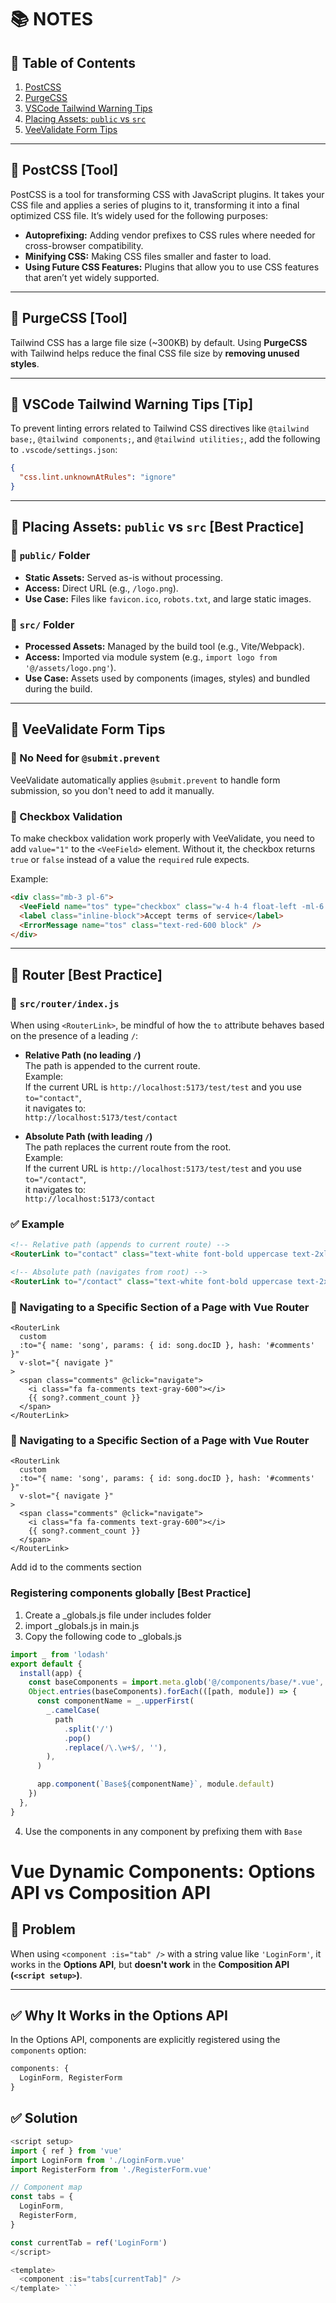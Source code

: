 # 📚 NOTES

## 📌 Table of Contents

1. [PostCSS](#postcss)
2. [PurgeCSS](#purgecss)
3. [VSCode Tailwind Warning Tips](#vscode-tailwind-warning-tips)
4. [Placing Assets: `public` vs `src`](#placing-assets-public-vs-src)
5. [VeeValidate Form Tips](#in-veevalidate-form)

---

## 🧩 PostCSS [Tool]

PostCSS is a tool for transforming CSS with JavaScript plugins. It takes your CSS file and applies a series of plugins to it, transforming it into a final optimized CSS file. It’s widely used for the following purposes:

- **Autoprefixing:** Adding vendor prefixes to CSS rules where needed for cross-browser compatibility.
- **Minifying CSS:** Making CSS files smaller and faster to load.
- **Using Future CSS Features:** Plugins that allow you to use CSS features that aren’t yet widely supported.

---

## 🧩 PurgeCSS [Tool]

Tailwind CSS has a large file size (~300KB) by default. Using **PurgeCSS** with Tailwind helps reduce the final CSS file size by **removing unused styles**.

---

## 🧩 VSCode Tailwind Warning Tips [Tip]

To prevent linting errors related to Tailwind CSS directives like `@tailwind base;`, `@tailwind components;`, and `@tailwind utilities;`, add the following to `.vscode/settings.json`:

```json
{
  "css.lint.unknownAtRules": "ignore"
}
```

---

## 🧩 Placing Assets: `public` vs `src` [Best Practice]

### 📁 `public/` Folder

- **Static Assets:** Served as-is without processing.
- **Access:** Direct URL (e.g., `/logo.png`).
- **Use Case:** Files like `favicon.ico`, `robots.txt`, and large static images.

### 📁 `src/` Folder

- **Processed Assets:** Managed by the build tool (e.g., Vite/Webpack).
- **Access:** Imported via module system (e.g., `import logo from '@/assets/logo.png'`).
- **Use Case:** Assets used by components (images, styles) and bundled during the build.

---

## 🧩 VeeValidate Form Tips

### 📁 No Need for `@submit.prevent`

VeeValidate automatically applies `@submit.prevent` to handle form submission, so you don't need to add it manually.

### 📁 Checkbox Validation

To make checkbox validation work properly with VeeValidate, you need to add `value="1"` to the `<VeeField>` element. Without it, the checkbox returns `true` or `false` instead of a value the `required` rule expects.

Example:

```html
<div class="mb-3 pl-6">
  <VeeField name="tos" type="checkbox" class="w-4 h-4 float-left -ml-6 mt-1 rounded" value="1" />
  <label class="inline-block">Accept terms of service</label>
  <ErrorMessage name="tos" class="text-red-600 block" />
</div>
```

---

## 🧩 Router [Best Practice]

### 📁 `src/router/index.js`

When using `<RouterLink>`, be mindful of how the `to` attribute behaves based on the presence of a leading `/`:

- **Relative Path (no leading `/`)**  
  The path is appended to the current route.  
  Example:  
  If the current URL is `http://localhost:5173/test/test` and you use `to="contact"`,  
  it navigates to:  
  `http://localhost:5173/test/contact`

- **Absolute Path (with leading `/`)**  
  The path replaces the current route from the root.  
  Example:  
  If the current URL is `http://localhost:5173/test/test` and you use `to="/contact"`,  
  it navigates to:  
  `http://localhost:5173/contact`

### ✅ Example

```html
<!-- Relative path (appends to current route) -->
<RouterLink to="contact" class="text-white font-bold uppercase text-2xl mr-4"> Music </RouterLink>

<!-- Absolute path (navigates from root) -->
<RouterLink to="/contact" class="text-white font-bold uppercase text-2xl mr-4"> Music </RouterLink>
```

### 🔖 Navigating to a Specific Section of a Page with Vue Router

```vue
<RouterLink
  custom
  :to="{ name: 'song', params: { id: song.docID }, hash: '#comments' }"
  v-slot="{ navigate }"
>
  <span class="comments" @click="navigate">
    <i class="fa fa-comments text-gray-600"></i>
    {{ song?.comment_count }}
  </span>
</RouterLink>
```

### 🔖 Navigating to a Specific Section of a Page with Vue Router

```vue
<RouterLink
  custom
  :to="{ name: 'song', params: { id: song.docID }, hash: '#comments' }"
  v-slot="{ navigate }"
>
  <span class="comments" @click="navigate">
    <i class="fa fa-comments text-gray-600"></i>
    {{ song?.comment_count }}
  </span>
</RouterLink>
```

Add id to the comments section

### Registering components globally [Best Practice]

1. Create a \_globals.js file under includes folder
2. import \_globals.js in main.js
3. Copy the following code to \_globals.js

```js
import _ from 'lodash'
export default {
  install(app) {
    const baseComponents = import.meta.glob('@/components/base/*.vue', { eager: true })
    Object.entries(baseComponents).forEach(([path, module]) => {
      const componentName = _.upperFirst(
        _.camelCase(
          path
            .split('/')
            .pop()
            .replace(/\.\w+$/, ''),
        ),
      )

      app.component(`Base${componentName}`, module.default)
    })
  },
}
```

4. Use the components in any component by prefixing them with `Base`

# Vue Dynamic Components: Options API vs Composition API

## 🎯 Problem

When using `<component :is="tab" />` with a string value like `'LoginForm'`, it works in the **Options API**, but **doesn't work** in the **Composition API (`<script setup>`)**.

---

## ✅ Why It Works in the Options API

In the Options API, components are explicitly registered using the `components` option:

```js
components: {
  LoginForm, RegisterForm
}
```

## ✅ Solution

````js
<script setup>
import { ref } from 'vue'
import LoginForm from './LoginForm.vue'
import RegisterForm from './RegisterForm.vue'

// Component map
const tabs = {
  LoginForm,
  RegisterForm,
}

const currentTab = ref('LoginForm')
</script>

<template>
  <component :is="tabs[currentTab]" />
</template> ```
````
